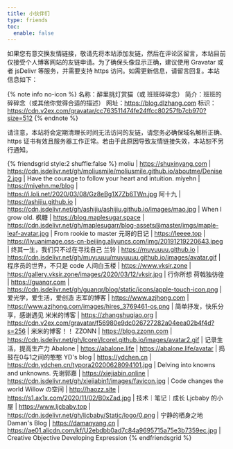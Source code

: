 ```yaml
---
title: 小伙伴们
type: friends
toc:
  enable: false
---
```

<!-- CSS Code -->
<style>
@media(prefers-color-scheme:dark){.link-grid-2 .link-item{background:#34495e;} .link-grid-2 .link-cover{opacity:.75;}}
</style>
<!-- CSS Code End -->

如果您有意交换友情链接，敬请先将本站添加友链，然后在评论区留言，本站目前仅接受个人博客网站的友链申请。为了确保头像显示正确，建议使用 Gravatar 或者 jsDelivr 等服务，并需要支持 https 访问。如需更新信息，请留言回复。本站信息如下：

{% note info no-icon %}
名称：醉里挑灯赏猫（或 班班碎碎念）
简介：班班的碎碎念（或其他你觉得合适的描述） 
网址：https://blog.dlzhang.com
标识：https://cdn.v2ex.com/gravatar/cc763511474fe24ffcc80257fb7cb970?size=512
{% endnote %}

请注意，本站将会定期清理长时间无法访问的友链，请您务必确保域名解析正确、https 证书有效且服务器工作正常。若由于此原因导致友情链接失效，本站恕不另行通知。

{% friendsgrid style:2 shuffle:false %}
moliu | https://shuxinyang.com | https://cdn.jsdelivr.net/gh/moliusmile/moliusmile.github.io/aboutme/Denise2.jpg | Have the courage to follow your heart and intuition.
miyehn | https://miyehn.me/blog | https://i.loli.net/2020/03/08/Gz8eBg1X7Zb6TWn.jpg
阿十九 | https://ashijiu.github.io | https://cdn.jsdelivr.net/gh/ashijiu/ashijiu.github.io/images/mao.jpg | When I grow old.
枫糖 | https://blog.maplesugar.space | https://cdn.jsdelivr.net/gh/maplesugarr/blog-assets@master/imgs/maple-leaf-avatar.jpg | From rookie to master
元哥的日记 | https://leeee.top | https://liyuanimage.oss-cn-beijing.aliyuncs.com/img/20191219220643.jpeg | 终其一生，我们只不过在寻找自己
兰铃 | https://muyuuuu.github.io | https://cdn.jsdelivr.net/gh/muyuuuu/muyuuuu.github.io/images/avatar.gif | 程序员的世界，不只是 code
人间白玉楼 | https://www.vksir.zone | https://gallery.vksir.zone/images/2020/03/12/vksir.jpg | 行你所想
荷戟独彷徨 | https://guanqr.com | https://cdn.jsdelivr.net/gh/guanqr/blog/static/icons/apple-touch-icon.png | 爱光学，爱生活，爱创造
志军的博客 | https://www.azjhong.com | https://www.azjhong.com/images/hires_3769461-os.png | 简单抒发，快乐分享，感谢遇见
米米的博客 | https://zhangshuqiao.org | https://cdn.v2ex.com/gravatar/f56980e9dc026727282a04eea02b4f4d?s=256 | 米米的博客！！
ZZONN | https://blog.zzonn.com | https://cdn.jsdelivr.net/gh/lcorel/lcorel.github.io/images/avatar2.gif | 记录生活，提高生产力
Abalone | https://abalone.life | https://abalone.life/avatar | 捣鼓在0与1之间的憨憨
YD's blog | https://ydchen.cn | https://cdn.ydchen.cn/typora20200628094101.jpg | Delving into knowns and unknowns.
先谢郭嘉 | https://xiejiabin.online | https://cdn.jsdelivr.net/gh/xiejiabin1/images/favicon.jpg | Code changes the world
Willow の空间 | http://haozz.site | https://s1.ax1x.com/2020/11/02/B0xZad.jpg | 技术｜笔记｜成长
Ljcbaby 的小屋 | https://www.ljcbaby.top | https://cdn.jsdelivr.net/gh/ljcbaby/Static/logo/0.png | 宁静的栖身之地
Daman's Blog | https://damanyang.cn | https://ae01.alicdn.com/kf/U2ebdbb0ad7c84a9695715a75e3b7359ec.jpg | Creative Objective Developing Expression
{% endfriendsgrid %}